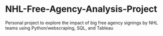# NHL-Free-Agency-Analysis-Project
Personal project to explore the impact of big free agency signings by NHL teams using Python/webscraping, SQL, and Tableau
